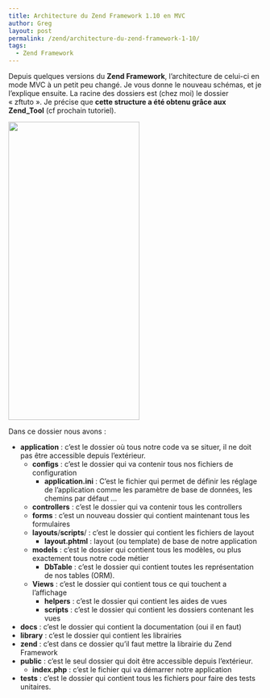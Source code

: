 ```yaml
---
title: Architecture du Zend Framework 1.10 en MVC
author: Greg
layout: post
permalink: /zend/architecture-du-zend-framework-1-10/
tags:
  - Zend Framework
---
```


Depuis quelques versions du **Zend Framework**, l’architecture de celui-ci en
mode MVC à un petit peu changé. Je vous donne le nouveau schémas, et je
l’explique ensuite. La racine des dossiers est (chez moi) le dossier « zftuto ».
Je précise que **cette structure a été obtenu grâce aux Zend_Tool** (cf prochain
tutoriel).


<a href="{{ relativeRoot }}/wp-content/uploads/2010/03/architecture.png"
rel="lightbox[1187]"><img class="alignright size-full wp-image-1188"
title="architecture" src="{{ relativeRoot }}/wp-
content/uploads/2010/03/architecture.png" alt="" width="260" height="592" /></a>

Dans ce dossier nous avons :

* **application** : c’est le dossier où tous notre code va se situer,
il ne doit pas être accessible depuis
l’extérieur.
    * **configs** : c’est le dossier qui va contenir tous nos fichiers
    de configuration
        * **application.ini** : C’est le fichier qui permet de définir
        les réglage de l’application comme
        les paramètre de base de données, les chemins par défaut …
    * **controllers** : c’est le dossier qui va contenir tous les controllers
    * **forms** : c’est un nouveau dossier qui contient maintenant tous
    les formulaires
    * **layouts**/**scripts**/ : c’est le dossier qui contient les fichiers
    de layout
        * **layout.phtml** : layout (ou template) de base de notre application
    * **models** : c’est le dossier qui contient tous les modèles, ou
    plus exactement tous notre code métier
        * **DbTable** : c’est le dossier qui contient toutes les
        représentation de nos tables (ORM).
    * **Views** : c’est le dossier qui contient tous ce qui touchent
    a l’affichage
        * **helpers** : c’est le dossier qui contient les aides de vues
        * **scripts** : c’est le dossier qui contient les dossiers contenant
        les vues
* **docs** : c’est le dossier qui contient la documentation (oui il en faut)
* **library** : c’est le dossier qui contient les librairies
* **zend** : c’est dans ce dossier qu’il faut mettre la librairie du
Zend Framework
* **public** : c’est le seul dossier qui doit être accessible depuis
l’extérieur.
    * **index.php** : c’est le fichier qui va démarrer notre application
* **tests** : c’est le dossier qui contient tous les fichiers pour faire
des tests unitaires.
